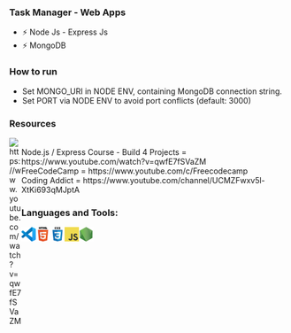 ### Task Manager - Web Apps

- ⚡ Node Js - Express Js
- ⚡ MongoDB

### How to run

- Set MONGO_URI in NODE ENV, containing MongoDB connection string.
- Set PORT via NODE ENV to avoid port conflicts (default: 3000)

### Resources
<img align="left" alt="https://www.youtube.com/watch?v=qwfE7fSVaZM" width="22px" src="https://cdn.jsdelivr.net/npm/simple-icons@v3/icons/youtube.svg" />
<br />
Node.js / Express Course - Build 4 Projects = https://www.youtube.com/watch?v=qwfE7fSVaZM
<br />
FreeCodeCamp = https://www.youtube.com/c/Freecodecamp
<br />
Coding Addict = https://www.youtube.com/channel/UCMZFwxv5l-XtKi693qMJptA
<br />

### Languages and Tools:

<img align="left" alt="Visual Studio Code" width="26px" src="https://raw.githubusercontent.com/github/explore/80688e429a7d4ef2fca1e82350fe8e3517d3494d/topics/visual-studio-code/visual-studio-code.png" />
<img align="left" alt="HTML5" width="26px" src="https://raw.githubusercontent.com/github/explore/80688e429a7d4ef2fca1e82350fe8e3517d3494d/topics/html/html.png" />
<img align="left" alt="CSS3" width="26px" src="https://raw.githubusercontent.com/github/explore/80688e429a7d4ef2fca1e82350fe8e3517d3494d/topics/css/css.png" />
<img align="left" alt="JavaScript" width="26px" src="https://raw.githubusercontent.com/github/explore/80688e429a7d4ef2fca1e82350fe8e3517d3494d/topics/javascript/javascript.png" />
<img align="left" alt="Node.js" width="26px" src="https://raw.githubusercontent.com/github/explore/80688e429a7d4ef2fca1e82350fe8e3517d3494d/topics/nodejs/nodejs.png" />
<br />
<br />
